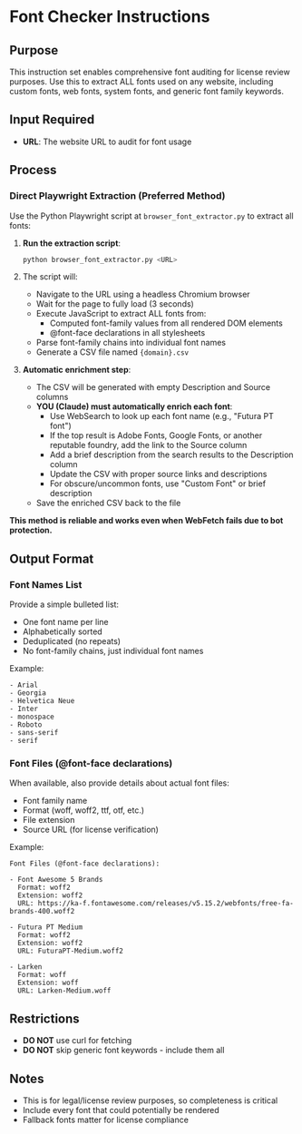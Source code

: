 # Font Checker Instructions

## Purpose
This instruction set enables comprehensive font auditing for license review purposes. Use this to extract ALL fonts used on any website, including custom fonts, web fonts, system fonts, and generic font family keywords.

## Input Required
- **URL**: The website URL to audit for font usage

## Process

### Direct Playwright Extraction (Preferred Method)
Use the Python Playwright script at `browser_font_extractor.py` to extract all fonts:

1. **Run the extraction script**:
   ```bash
   python browser_font_extractor.py <URL>
   ```

2. The script will:
   - Navigate to the URL using a headless Chromium browser
   - Wait for the page to fully load (3 seconds)
   - Execute JavaScript to extract ALL fonts from:
     - Computed font-family values from all rendered DOM elements
     - @font-face declarations in all stylesheets
   - Parse font-family chains into individual font names
   - Generate a CSV file named `{domain}.csv`

3. **Automatic enrichment step**:
   - The CSV will be generated with empty Description and Source columns
   - **YOU (Claude) must automatically enrich each font**:
     - Use WebSearch to look up each font name (e.g., "Futura PT font")
     - If the top result is Adobe Fonts, Google Fonts, or another reputable foundry, add the link to the Source column
     - Add a brief description from the search results to the Description column
     - Update the CSV with proper source links and descriptions
     - For obscure/uncommon fonts, use "Custom Font" or brief description
   - Save the enriched CSV back to the file

**This method is reliable and works even when WebFetch fails due to bot protection.**

## Output Format

### Font Names List
Provide a simple bulleted list:
- One font name per line
- Alphabetically sorted
- Deduplicated (no repeats)
- No font-family chains, just individual font names

Example:
```
- Arial
- Georgia
- Helvetica Neue
- Inter
- monospace
- Roboto
- sans-serif
- serif
```

### Font Files (@font-face declarations)
When available, also provide details about actual font files:
- Font family name
- Format (woff, woff2, ttf, otf, etc.)
- File extension
- Source URL (for license verification)

Example:
```
Font Files (@font-face declarations):

- Font Awesome 5 Brands
  Format: woff2
  Extension: woff2
  URL: https://ka-f.fontawesome.com/releases/v5.15.2/webfonts/free-fa-brands-400.woff2

- Futura PT Medium
  Format: woff2
  Extension: woff2
  URL: FuturaPT-Medium.woff2

- Larken
  Format: woff
  Extension: woff
  URL: Larken-Medium.woff
```

## Restrictions
- **DO NOT** use curl for fetching
- **DO NOT** skip generic font keywords - include them all

## Notes
- This is for legal/license review purposes, so completeness is critical
- Include every font that could potentially be rendered
- Fallback fonts matter for license compliance
